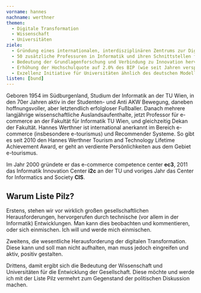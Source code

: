 ```yaml
---
vorname: hannes
nachname: werthner
themen:
  - Digitale Transformation
  - Wissenschaft
  - Universitäten
ziele:
  - Gründung eines internationalen, interdisziplinären Zentrums zur Digitalen Transformation (Austrian Center for Digital Transformation)
  - 50 zusätzliche Professuren in Informatik und ihren Schnittstellen für Universitäten und FHs
  - Bedeutung der Grundlagenforschung und Verbindung zu Innovation hervorheben und fördern
  - Erhöhung der Hochschulquote auf 2.0% des BIP (wie seit Jahren versprochen)
  - Exzellenz Initiative für Universitäten ähnlich des deutschen Modells
listen: [bund]
---
```


Geboren 1954 im Südburgenland, Studium der Informatik an der TU Wien, in den 70er Jahren aktiv in der Studenten- und Anti AKW Bewegung, daneben hoffnungsvoller, aber letztendlich erfolgloser Fußballer. Danach mehrere langjährige wissenschaftliche Auslandsaufenthalte, jetzt Professor für e-commerce an der Fakultät für Informatik TU Wien, und gleichzeitig Dekan der Fakultät.
Hannes Werthner ist international anerkannt im Bereich e-commerce (insbesondere e-tourismus) und Recommender Systeme. So gibt es seit 2010 den Hannes Werthner Tourism and Technology Lifetime Achievement Award, er geht an verdiente Persönlichkeiten aus dem Gebiet e-tourismus.

Im Jahr 2000 gründete er das e-commerce competence center **ec3**, 2011 das Informatik Innovation Center **i2c** an der TU und voriges Jahr das Center for Informatics and Society **CIS**.

## Warum Liste Pilz?

Erstens, stehen wir vor wirklich großen gesellschaftlichen Herausforderungen, hervorgerufen durch technische (vor allem in der Informatik) Entwicklungen. Man kann dies beobachten und kommentieren, oder sich einmischen. Ich will und werde mich einmischen.

Zweitens, die wesentliche Herausforderung der digitalen Transformation. Diese kann und soll man nicht aufhalten, man muss jedoch eingreifen und aktiv, positiv gestalten.

Drittens, damit ergibt sich die Bedeutung der Wissenschaft und Universitäten für die Entwicklung der Gesellschaft. Diese möchte und werde ich mit der Liste Pilz vermehrt zum Gegenstand der politischen Diskussion machen.